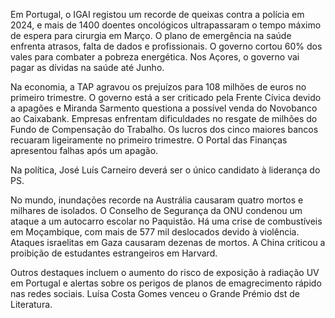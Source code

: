 Em Portugal, o IGAI registou um recorde de queixas contra a polícia em 2024, e mais de 1400 doentes oncológicos ultrapassaram o tempo máximo de espera para cirurgia em Março. O plano de emergência na saúde enfrenta atrasos, falta de dados e profissionais. O governo cortou 60% dos vales para combater a pobreza energética. Nos Açores, o governo vai pagar as dívidas na saúde até Junho.

Na economia, a TAP agravou os prejuízos para 108 milhões de euros no primeiro trimestre. O governo está a ser criticado pela Frente Cívica devido a apagões e Miranda Sarmento questiona a possível venda do Novobanco ao Caixabank. Empresas enfrentam dificuldades no resgate de milhões do Fundo de Compensação do Trabalho. Os lucros dos cinco maiores bancos recuaram ligeiramente no primeiro trimestre. O Portal das Finanças apresentou falhas após um apagão.

Na política, José Luís Carneiro deverá ser o único candidato à liderança do PS.

No mundo, inundações recorde na Austrália causaram quatro mortos e milhares de isolados. O Conselho de Segurança da ONU condenou um ataque a um autocarro escolar no Paquistão. Há uma crise de combustíveis em Moçambique, com mais de 577 mil deslocados devido à violência. Ataques israelitas em Gaza causaram dezenas de mortos. A China criticou a proibição de estudantes estrangeiros em Harvard.

Outros destaques incluem o aumento do risco de exposição à radiação UV em Portugal e alertas sobre os perigos de planos de emagrecimento rápido nas redes sociais. Luísa Costa Gomes venceu o Grande Prémio dst de Literatura.